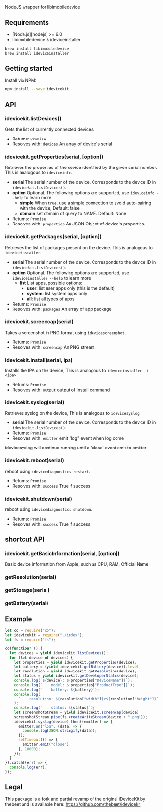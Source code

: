 NodeJS wrapper for libimobiledevice

## Requirements

- [Node.js][nodejs] >= 6.0
- libimobiledevice & ideviceinstaller

```bash
brew install libimobiledevice
brew install ideviceinstaller
```

## Getting started

Install via NPM:

```bash
npm install --save idevicekit
```

## API

### idevicekit.listDevices()

Gets the list of currently connected devices.

- Returns: `Promise`
- Resolves with: `devices` An array of device's serial

### idevicekit.getProperties(serial, [option])

Retrieves the properties of the device identified by the given serial number. This is analogous to `ideviceinfo`.

- **serial** The serial number of the device. Corresponds to the device ID in `idevicekit.listDevices()`.
- **option** Optional. The following options are supported, use `ideviceinfo --help` to learn more
  - **simple** When `true`, use a simple connection to avoid auto-pairing with the device, Default: false
  - **domain** set domain of query to NAME. Default: None
- Returns: `Promise`
- Resolves with: `properties` An JSON Object of device's properties.

### idevicekit.getPackages(serial, [option])

Retrieves the list of packages present on the device. This is analogous to `ideviceinstaller`.

- **serial** The serial number of the device. Corresponds to the device ID in `idevicekit.listDevices()`.
- **option** Optional. The following options are supported, use `ideviceinstaller --help` to learn more
  - **list** List apps, possible options:
    - **user**: list user apps only (this is the default)
    - **system**: list system apps only
    - **all**: list all types of apps
- Returns: `Promise`
- Resolves with: `packages` An array of app package

### idevicekit.screencap(serial)

Takes a screenshot in PNG format using `idevicescreenshot`.

- Returns: `Promise`
- Resolves with: `screencap` An PNG stream.

### idevicekit.install(serial, ipa)

Installs the IPA on the device, This is analogous to `ideviceinstaller -i <ipa>`

- Returns: `Promise`
- Resolves with: `output` output of install command

### idevicekit.syslog(serial)

Retrieves syslog on the device, This is analogous to `idevicesyslog`

- **serial** The serial number of the device. Corresponds to the device ID in `idevicekit.listDevices()`.
- Returns: `Promise`
- Resolves with: `emitter` emit "log" event when log come

idevicesyslog will continue running until a 'close' event emit to emitter

### idevicekit.reboot(serial)

reboot using `idevicediagnostics restart`.

- Returns: `Promise`
- Resolves with: `success` True if success

### idevicekit.shutdown(serial)

reboot using `idevicediagnostics shutdown`.

- Returns: `Promise`
- Resolves with: `success` True if success

## shortcut API

### idevicekit.getBasicInformation(serial, [option])

Basic device information from Apple, such as CPU, RAM, Official Name

### getResolution(serial)

### getStorage(serial)

### getBattery(serial)

## Example

```js
let co = require("co");
let idevicekit = require("./index");
let fs = require("fs");

co(function* () {
  let devices = yield idevicekit.listDevices();
  for (let device of devices) {
    let properties = yield idevicekit.getProperties(device);
    let battery = (yield idevicekit.getBattery(device)).level;
    let resolution = yield idevicekit.getResolution(device);
    let status = yield idevicekit.getDeveloperStatus(device);
    console.log(`${device}: ${properties["DeviceName"]}`);
    console.log(`    model: ${properties["ProductType"]}`);
    console.log(`    battery: ${battery}`);
    console.log(
      `    resolution: ${resolution["width"]}x${resolution["height"]}`
    );
    console.log(`    status: ${status}`);
    let screenshotStream = yield idevicekit.screencap(device);
    screenshotStream.pipe(fs.createWriteStream(device + ".png"));
    idevicekit.syslog(device).then((emitter) => {
      emitter.on("log", (data) => {
        console.log(JSON.stringify(data));
      });
      setTimeout(() => {
        emitter.emit("close");
      }, 10000);
    });
  }
}).catch((err) => {
  console.log(err);
});
```

## Legal

This package is a fork and partial revamp of the original iDeviceKit by thebeet and is available here: https://github.com/thebeet/idevicekit
